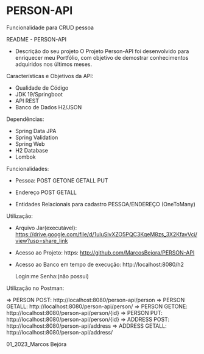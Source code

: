 # PERSON-API
Funcionalidade para CRUD pessoa


README - PERSON-API

- Descrição do seu projeto
O Projeto Person-API foi desenvolvido para enriquecer meu Portfólio, com objetivo de demostrar conhecimentos adquiridos nos últimos meses.

Características e Objetivos da API:
- Qualidade de Código
- JDK 19/Springboot
- API REST
- Banco de Dados H2/JSON

Dependências:
- Spring Data JPA
- Spring Validation
- Spring Web
- H2 Database
- Lombok

Funcionalidades:
- Pessoa:
	POST
	GETONE
	GETALL
	PUT

- Endereço
	POST
	GETALL
	
- Entidades Relacionais para cadastro
	PESSOA/ENDEREÇO (OneToMany)

Utilização:
- Arquivo Jar(executável): https://drive.google.com/file/d/1uluSivXZO5PQC3KqeM8zs_3X2KfavVci/view?usp=share_link
- Acesso ao Projeto: https: http://github.com/MarcosBejora/PERSON-API
- Acesso ao Banco em tempo de execução: http://localhost:8080/h2 

	Login:me
	Senha:(não possui)

Utilização no Postman:

=> PERSON POST: http://localhost:8080/person-api/person	
=> PERSON GETALL: http://localhost:8080/person-api/person/
=> PERSON GETONE: http://localhost:8080/person-api/person/{id}
=> PERSON PUT: http://localhost:8080/person-api/person/{id}
=> ADDRESS POST: http://localhost:8080/person-api/address
=> ADDRESS GETALL: http://localhost:8080/person-api/address/

01_2023_Marcos Bejóra
